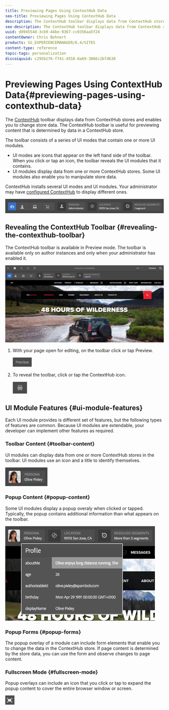 ```yaml
---
title: Previewing Pages Using ContextHub Data
seo-title: Previewing Pages Using ContextHub Data
description: The ContextHub toolbar displays data from ContextHub stores and enables you to change store data and  is useful for previewing content
seo-description: The ContextHub toolbar displays data from ContextHub stores and enables you to change store data and  is useful for previewing content
uuid: d894554d-3cb9-44be-9367-cc0356aa5f24
contentOwner: Chris Bohnert
products: SG_EXPERIENCEMANAGER/6.4/SITES
content-type: reference
topic-tags: personalization
discoiquuid: c295b276-f741-4558-8a69-3066c2bfd638
---
```


# Previewing Pages Using ContextHub Data{#previewing-pages-using-contexthub-data}

The [ContextHub](../../../sites/developing/using/contexthub.md) toolbar displays data from ContextHub stores and enables you to change store data. The ContextHub toolbar is useful for previewing content that is determined by data in a ContextHub store.

The toolbar consists of a series of UI modes that contain one or more UI modules.

* UI modes are icons that appear on the left hand side of the toolbar. When you click or tap an icon, the toolbar reveals the UI modules that it contains.
* UI modules display data from one or more ContextHub stores. Some UI modules also enable you to manipulate store data.

ContextHub installs several UI modes and UI modules. Your administrator may have [configured ContextHub](../../../sites/administering/using/contexthub-config.md) to display different ones.

![](assets/screen_shot_2018-03-23at093446.png)

## Revealing the ContextHub Toolbar {#revealing-the-contexthub-toolbar}

The ContextHub toolbar is available in Preview mode. The toolbar is available only on author instances and only when your administrator has enabled it.

![](assets/screen_shot_2018-03-23at093730.png)

1. With your page open for editing, on the toolbar click or tap Preview.

   ![](assets/chlimage_1-264.png)

1. To reveal the toolbar, click or tap the ContextHub icon.

   ![](assets/screen_shot_2018-03-23at093621.png)

## UI Module Features {#ui-module-features}

Each UI module provides is different set of features, but the following types of features are common. Because UI modules are extendable, your developer can implement other features as required.

### Toolbar Content {#toolbar-content}

UI modules can display data from one or more ContextHub stores in the toolbar. UI modules use an icon and a title to identify themselves.

![](assets/screen_shot_2018-03-23at093936.png)

### Popup Content {#popup-content}

Some UI modules display a popup overaly when clicked or tapped. Typically, the popup contains additional information than what appears on the toolbar.

![](assets/screen_shot_2018-03-23at094003.png)

### Popup Forms {#popup-forms}

The popup overlay of a module can include form elements that enable you to change the data in the ContextHub store. If page content is determined by the store data, you can use the form and observe changes to page content.

### Fullscreen Mode {#fullscreen-mode}

Popup overlays can include an icon that you click or tap to expand the popup content to cover the entire browser window or screen.

![](assets/chlimage_1-265.png)

